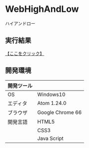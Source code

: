 # WebHighAndLow
ハイアンドロー

## 実行結果
[【ここをクリック】](https://xekid78.github.io/WebHighAndLow/)
  
## 開発環境
| 開発ツール |  |
|:-|:-|
| OS | Windows10 |
| エディタ | Atom 1.24.0 |
| ブラウザ | Google Chrome 66 |
| 開発言語 | HTML5 |
| | CSS3 |
| | Java Script |
